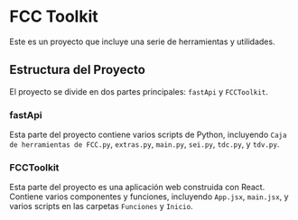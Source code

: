 # FCC Toolkit

Este es un proyecto que incluye una serie de herramientas y utilidades.

## Estructura del Proyecto

El proyecto se divide en dos partes principales: `fastApi` y `FCCToolkit`.

### fastApi

Esta parte del proyecto contiene varios scripts de Python, incluyendo `Caja de herramientas de FCC.py`, `extras.py`, `main.py`, `sei.py`, `tdc.py`, y `tdv.py`.

### FCCToolkit

Esta parte del proyecto es una aplicación web construida con React. Contiene varios componentes y funciones, incluyendo `App.jsx`, `main.jsx`, y varios scripts en las carpetas `Funciones` y `Inicio`.